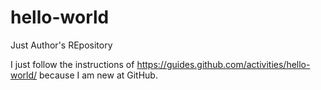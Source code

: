 # hello-world
Just Author's REpository


I just follow the instructions of https://guides.github.com/activities/hello-world/
because I am new at GitHub.
